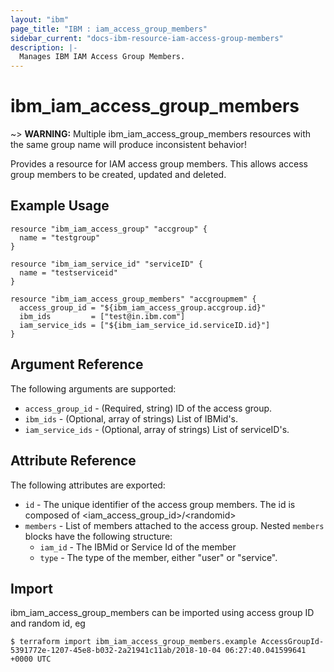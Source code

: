 ```yaml
---
layout: "ibm"
page_title: "IBM : iam_access_group_members"
sidebar_current: "docs-ibm-resource-iam-access-group-members"
description: |-
  Manages IBM IAM Access Group Members.
---
```


# ibm\_iam_access_group_members


~> **WARNING:** Multiple ibm_iam_access_group_members resources with the same group name will produce inconsistent behavior!

Provides a resource for IAM access group members. This allows access group members to be created, updated and deleted.

## Example Usage

```hcl
resource "ibm_iam_access_group" "accgroup" {
  name = "testgroup"
}

resource "ibm_iam_service_id" "serviceID" {
  name = "testserviceid"
}

resource "ibm_iam_access_group_members" "accgroupmem" {
  access_group_id = "${ibm_iam_access_group.accgroup.id}"
  ibm_ids         = ["test@in.ibm.com"]
  iam_service_ids = ["${ibm_iam_service_id.serviceID.id}"]
}

```

## Argument Reference

The following arguments are supported:

* `access_group_id` - (Required, string) ID of the access group.
* `ibm_ids` - (Optional, array of strings) List of IBMid's.
* `iam_service_ids` - (Optional, array of strings) List of serviceID's.  
  

## Attribute Reference

The following attributes are exported:

* `id` - The unique identifier of the access group members. The id is composed of \<iam_access_group_id\>/\<randomid\>
* `members` - List of members attached to the access group.
Nested `members` blocks have the following structure:
  * `iam_id` - The IBMid or Service Id of the member
  * `type` - The type of the member, either "user" or "service".

## Import

ibm_iam_access_group_members can be imported using access group ID and random id, eg

```
$ terraform import ibm_iam_access_group_members.example AccessGroupId-5391772e-1207-45e8-b032-2a21941c11ab/2018-10-04 06:27:40.041599641 +0000 UTC
```